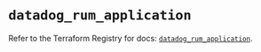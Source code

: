 # `datadog_rum_application`

Refer to the Terraform Registry for docs: [`datadog_rum_application`](https://registry.terraform.io/providers/datadog/datadog/3.65.0/docs/resources/rum_application).
